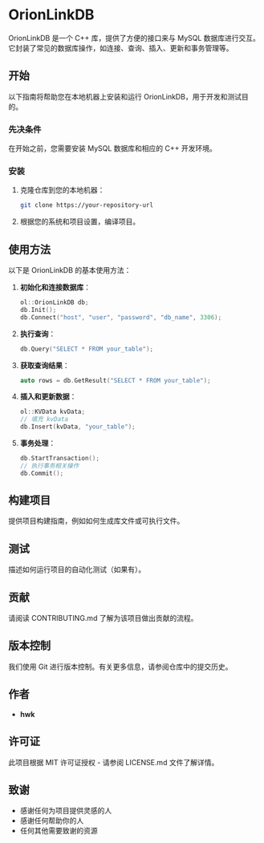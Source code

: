 # OrionLinkDB

OrionLinkDB 是一个 C++ 库，提供了方便的接口来与 MySQL 数据库进行交互。它封装了常见的数据库操作，如连接、查询、插入、更新和事务管理等。

## 开始

以下指南将帮助您在本地机器上安装和运行 OrionLinkDB，用于开发和测试目的。

### 先决条件

在开始之前，您需要安装 MySQL 数据库和相应的 C++ 开发环境。

### 安装

1. 克隆仓库到您的本地机器：
   ```bash
   git clone https://your-repository-url
   ```
2. 根据您的系统和项目设置，编译项目。

## 使用方法

以下是 OrionLinkDB 的基本使用方法：

1. **初始化和连接数据库**：
   ```cpp
   ol::OrionLinkDB db;
   db.Init();
   db.Connect("host", "user", "password", "db_name", 3306);
   ```

2. **执行查询**：
   ```cpp
   db.Query("SELECT * FROM your_table");
   ```

3. **获取查询结果**：
   ```cpp
   auto rows = db.GetResult("SELECT * FROM your_table");
   ```

4. **插入和更新数据**：
   ```cpp
   ol::KVData kvData;
   // 填充 kvData
   db.Insert(kvData, "your_table");
   ```

5. **事务处理**：
   ```cpp
   db.StartTransaction();
   // 执行事务相关操作
   db.Commit();
   ```

## 构建项目

提供项目构建指南，例如如何生成库文件或可执行文件。

## 测试

描述如何运行项目的自动化测试（如果有）。

## 贡献

请阅读 CONTRIBUTING.md 了解为该项目做出贡献的流程。

## 版本控制

我们使用 Git 进行版本控制。有关更多信息，请参阅仓库中的提交历史。

## 作者

* **hwk**

## 许可证

此项目根据 MIT 许可证授权 - 请参阅 LICENSE.md 文件了解详情。

## 致谢

* 感谢任何为项目提供灵感的人
* 感谢任何帮助你的人
* 任何其他需要致谢的资源
